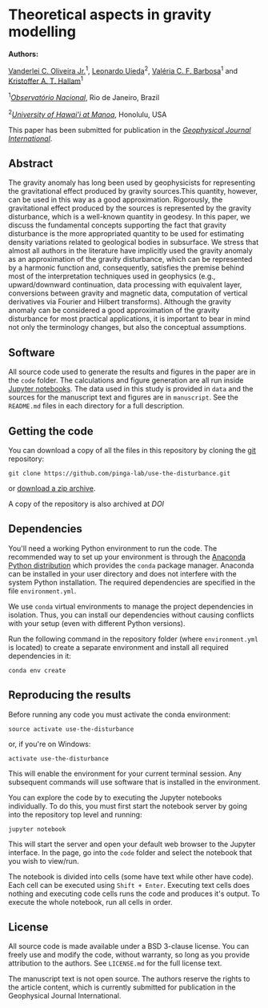 # Theoretical aspects in gravity modelling

**Authors:**


[Vanderlei C. Oliveira Jr.](http://www.pinga-lab.org/people/oliveira-jr.html)<sup>1</sup>,
[Leonardo Uieda](https://www.leouieda.com/)<sup>2</sup>,
[Valéria C. F. Barbosa](http://www.pinga-lab.org/people/barbosa.html)<sup>1</sup> and
[Kristoffer A. T. Hallam](http://www.pinga-lab.org/people/kristoffer.html)<sup>1</sup>

<sup>1</sup>[*Observatório Nacional*](http://www.on.br/), Rio de Janeiro, Brazil

<sup>2</sup>[*University of Hawai'i at Manoa*](http://www.soest.hawaii.edu/GG/index.html), Honolulu, USA

This paper has been submitted for publication in the
[*Geophysical Journal International*](https://academic.oup.com/gji).


## Abstract

The gravity anomaly has long been used by geophysicists for
representing the gravitational effect produced by gravity
sources.This quantity, however, can be used in this way as a good
approximation. Rigorously, the gravitational effect produced by the sources
is represented by the gravity disturbance, which is a well-known
quantity in geodesy.
In this paper, we discuss the fundamental concepts supporting
the fact that gravity disturbance is the more appropriated quantity
to be used for estimating density variations related to geological
bodies in subsurface. We stress that almost all authors in the
literature have implicitly used the gravity anomaly as an approximation
of the gravity disturbance, which can be represented by a harmonic
function and, consequently, satisfies the premise behind most of
the interpretation techniques used in geophysics (e.g.,
upward/downward continuation,
data processing with equivalent layer,
conversions between gravity and magnetic data,
computation of vertical derivatives via Fourier and Hilbert
transforms).
Although the gravity anomaly can be considered a good approximation of the
gravity disturbance for most practical applications,
it is important to bear in mind not only the terminology
changes, but also the conceptual assumptions.


## Software

All source code used to generate the results and figures in the paper are in
the `code` folder.
The calculations and figure generation are all run inside
[Jupyter notebooks](http://jupyter.org/).
The data used in this study is provided in `data` and the sources for the
manuscript text and figures are in `manuscript`.
See the `README.md` files in each directory for a full description.


## Getting the code

You can download a copy of all the files in this repository by cloning the
[git](https://git-scm.com/) repository:

    git clone https://github.com/pinga-lab/use-the-disturbance.git

or [download a zip archive](https://github.com/pinga-lab/use-the-disturbance/archive/master.zip).

A copy of the repository is also archived at *DOI*


## Dependencies

You'll need a working Python environment to run the code.
The recommended way to set up your environment is through the
[Anaconda Python distribution](https://www.anaconda.com/download/) which
provides the `conda` package manager.
Anaconda can be installed in your user directory and does not interfere with
the system Python installation.
The required dependencies are specified in the file `environment.yml`.

We use `conda` virtual environments to manage the project dependencies in
isolation.
Thus, you can install our dependencies without causing conflicts with your
setup (even with different Python versions).

Run the following command in the repository folder (where `environment.yml`
is located) to create a separate environment and install all required
dependencies in it:

    conda env create


## Reproducing the results

Before running any code you must activate the conda environment:

    source activate use-the-disturbance

or, if you're on Windows:

    activate use-the-disturbance

This will enable the environment for your current terminal session.
Any subsequent commands will use software that is installed in the environment.

You can explore the code by to executing the Jupyter notebooks individually.
To do this, you must first start the notebook server by going into the
repository top level and running:

    jupyter notebook

This will start the server and open your default web browser to the Jupyter
interface. In the page, go into the `code` folder and select the notebook that
you wish to view/run.

The notebook is divided into cells (some have text while other have code).
Each cell can be executed using `Shift + Enter`.
Executing text cells does nothing and executing code cells runs the code
and produces it's output.
To execute the whole notebook, run all cells in order.


## License

All source code is made available under a BSD 3-clause license. You can freely
use and modify the code, without warranty, so long as you provide attribution
to the authors. See `LICENSE.md` for the full license text.

The manuscript text is not open source. The authors reserve the rights to the
article content, which is currently submitted for publication in the
Geophysical Journal International.

